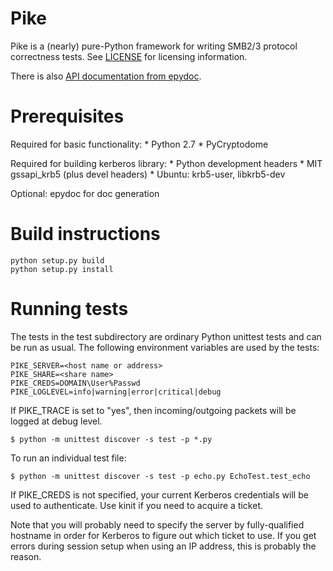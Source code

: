 Pike
====

Pike is a (nearly) pure-Python framework for writing SMB2/3 protocol correctness tests.
See [LICENSE](LICENSE) for licensing information.

There is also [API documentation from epydoc](http://emc-isilon.github.io/pike/api/index.html).

Prerequisites
=============

Required for basic functionality:
    * Python 2.7
    * PyCryptodome

Required for building kerberos library:
    * Python development headers
    * MIT gssapi\_krb5 (plus devel headers)
        * Ubuntu: krb5-user, libkrb5-dev

Optional: epydoc for doc generation

Build instructions
==================

    python setup.py build
    python setup.py install

Running tests
=============

The tests in the test subdirectory are ordinary Python unittest tests and
can be run as usual.  The following environment variables are used by
the tests:

    PIKE_SERVER=<host name or address>
    PIKE_SHARE=<share name>
    PIKE_CREDS=DOMAIN\User%Passwd
    PIKE_LOGLEVEL=info|warning|error|critical|debug

If PIKE\_TRACE is set to "yes", then incoming/outgoing packets
will be logged at debug level.

    $ python -m unittest discover -s test -p *.py

To run an individual test file:

    $ python -m unittest discover -s test -p echo.py EchoTest.test_echo

If PIKE\_CREDS is not specified, your current Kerberos credentials will be used
to authenticate.  Use kinit if you need to acquire a ticket.

Note that you will probably need to specify the server by fully-qualified
hostname in order for Kerberos to figure out which ticket to use.  If you
get errors during session setup when using an IP address, this is probably
the reason.
